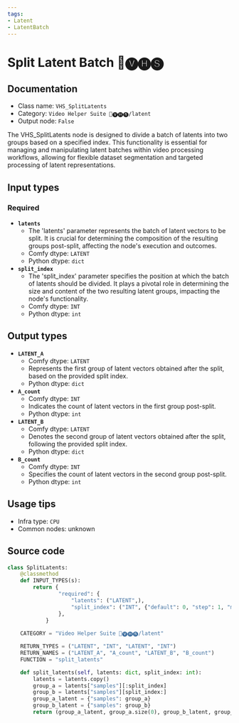 ```yaml
---
tags:
- Latent
- LatentBatch
---
```


# Split Latent Batch 🎥🅥🅗🅢
## Documentation
- Class name: `VHS_SplitLatents`
- Category: `Video Helper Suite 🎥🅥🅗🅢/latent`
- Output node: `False`

The VHS_SplitLatents node is designed to divide a batch of latents into two groups based on a specified index. This functionality is essential for managing and manipulating latent batches within video processing workflows, allowing for flexible dataset segmentation and targeted processing of latent representations.
## Input types
### Required
- **`latents`**
    - The 'latents' parameter represents the batch of latent vectors to be split. It is crucial for determining the composition of the resulting groups post-split, affecting the node's execution and outcomes.
    - Comfy dtype: `LATENT`
    - Python dtype: `dict`
- **`split_index`**
    - The 'split_index' parameter specifies the position at which the batch of latents should be divided. It plays a pivotal role in determining the size and content of the two resulting latent groups, impacting the node's functionality.
    - Comfy dtype: `INT`
    - Python dtype: `int`
## Output types
- **`LATENT_A`**
    - Comfy dtype: `LATENT`
    - Represents the first group of latent vectors obtained after the split, based on the provided split index.
    - Python dtype: `dict`
- **`A_count`**
    - Comfy dtype: `INT`
    - Indicates the count of latent vectors in the first group post-split.
    - Python dtype: `int`
- **`LATENT_B`**
    - Comfy dtype: `LATENT`
    - Denotes the second group of latent vectors obtained after the split, following the provided split index.
    - Python dtype: `dict`
- **`B_count`**
    - Comfy dtype: `INT`
    - Specifies the count of latent vectors in the second group post-split.
    - Python dtype: `int`
## Usage tips
- Infra type: `CPU`
- Common nodes: unknown


## Source code
```python
class SplitLatents:
    @classmethod
    def INPUT_TYPES(s):
        return {
                "required": {
                    "latents": ("LATENT",),
                    "split_index": ("INT", {"default": 0, "step": 1, "min": BIGMIN, "max": BIGMAX}),
                },
            }
    
    CATEGORY = "Video Helper Suite 🎥🅥🅗🅢/latent"

    RETURN_TYPES = ("LATENT", "INT", "LATENT", "INT")
    RETURN_NAMES = ("LATENT_A", "A_count", "LATENT_B", "B_count")
    FUNCTION = "split_latents"

    def split_latents(self, latents: dict, split_index: int):
        latents = latents.copy()
        group_a = latents["samples"][:split_index]
        group_b = latents["samples"][split_index:]
        group_a_latent = {"samples": group_a}
        group_b_latent = {"samples": group_b}
        return (group_a_latent, group_a.size(0), group_b_latent, group_b.size(0))

```
